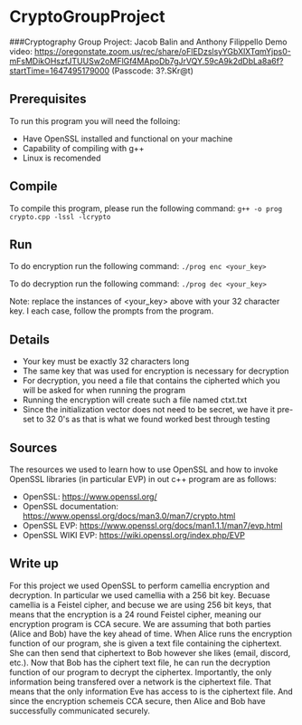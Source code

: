 # CryptoGroupProject
###Cryptography Group Project: Jacob Balin and Anthony Filippello
Demo video: https://oregonstate.zoom.us/rec/share/oFlEDzslsyYGbXlXTqmYjps0-mFsMDikOHszfJTUUSw2oMFlGf4MApoDb7gJrVQY.59cA9k2dDbLa8a6f?startTime=1647495179000 (Passcode: 3?.SKr@t)

## **Prerequisites**
To run this program you will need the folloing:
- Have OpenSSL installed and functional on your machine
- Capability of compiling with g++
- Linux is recomended
## **Compile**
To compile this program, please run the following command:
    ```
    g++ -o prog crypto.cpp -lssl -lcrypto
    ```

## **Run**
To do encryption run the following command:
    ```
    ./prog enc <your_key>
    ```

To do decryption run the following command:
    ```
    ./prog dec <your_key>
    ```
    
Note: replace the instances of <your_key> above with your 32 character key. I each case, follow the prompts from the program.

## **Details**
- Your key must be exactly 32 characters long
- The same key that was used for encryption is necessary for decryption
- For decryption, you need a file that contains the cipherted which you will be asked for when running the program
- Running the encryption will create such a file named ctxt.txt
- Since the initialization vector does not need to be secret, we have it pre-set to 32 0's as that is what we found worked best through testing
## **Sources**
The resources we used to learn how to use OpenSSL and how to invoke OpenSSL libraries (in particular EVP) in out c++ program are as follows:
- OpenSSL: https://www.openssl.org/
- OpenSSL documentation: https://www.openssl.org/docs/man3.0/man7/crypto.html
- OpenSSL EVP: https://www.openssl.org/docs/man1.1.1/man7/evp.html
- OpenSSL WIKI EVP: https://wiki.openssl.org/index.php/EVP

## **Write up**
For this project we used OpenSSL to perform camellia encryption and decryption. In particular we used camellia with a 256 bit key. Becuase camellia is a Feistel cipher, and becuse we are using 256 bit keys, that means that the encryption is a 24 round Feistel cipher, meaning our encryption program is CCA secure. We are assuming that both parties (Alice and Bob) have the key ahead of time. When Alice runs the encryption function of our program, she is given a text file containing the ciphertext. She can then send that ciphertext to Bob however she likes (email, discord, etc.). Now that Bob has the ciphert text file, he can run the decryption function of our program to decrypt the ciphertex. Importantly, the only information being transfered over a network is the ciphertext file. That means that the only information Eve has access to is the ciphertext file. And since the encryption schemeis CCA secure, then Alice and Bob have successfully communicated securely.
